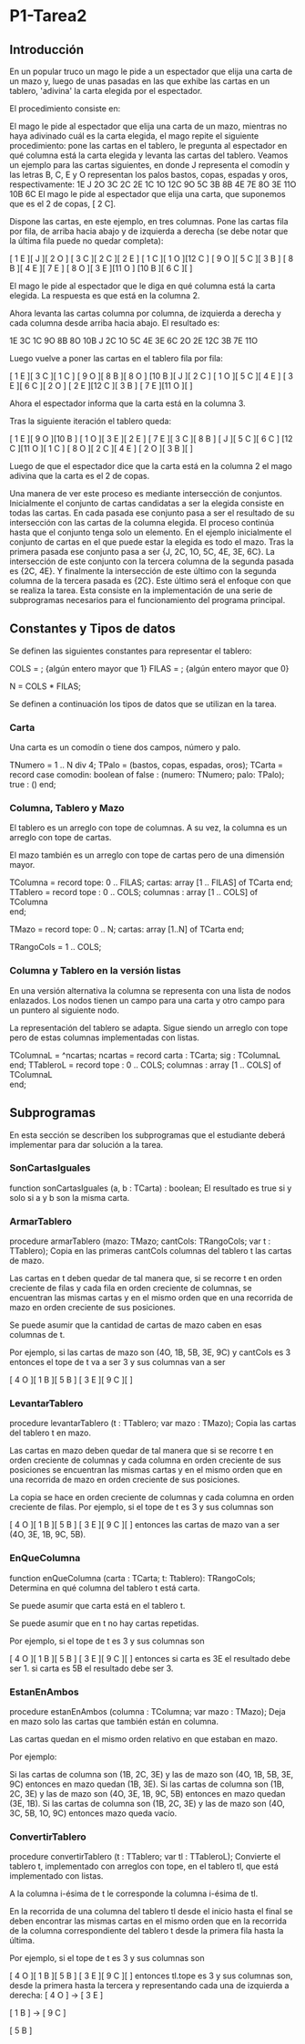 # P1-Tarea2
## Introducción

En un popular truco un mago le pide a un espectador que elija una carta de un mazo y, luego de unas pasadas en las que exhibe las cartas en un tablero, 'adivina' la carta elegida por el espectador.

El procedimiento consiste en: 

El mago le pide al espectador que elija una carta de un mazo,
mientras no haya adivinado cuál es la carta elegida, el mago repite el siguiente procedimiento: pone las cartas en el tablero, le pregunta al espectador en qué columna está la carta elegida y levanta las cartas del tablero.
Veamos un ejemplo para las cartas siguientes, en donde J representa el comodín y las letras B, C, E  y O representan los palos bastos, copas, espadas y oros, respectivamente:
1E J 2O  3C 2C 2E  1C 1O 12C  9O 5C 3B  8B 4E 7E  8O 3E 11O  10B 6C
El mago le pide al espectador que elija una carta, que suponemos que es el 2 de copas, [ 2 C].

Dispone las cartas, en este ejemplo, en tres columnas. Pone las cartas fila por fila, de arriba hacia abajo y de izquierda a derecha (se debe notar que la última fila puede no quedar completa):

[ 1 E ][  J  ][ 2 O ]
[ 3 C ][ 2 C ][ 2 E ]
[ 1 C ][ 1 O ][12 C ]
[ 9 O ][ 5 C ][ 3 B ]
[ 8 B ][ 4 E ][ 7 E ]
[ 8 O ][ 3 E ][11 O ]
[10 B ][ 6 C ][     ]



El mago le pide al espectador que le diga en qué columna está la carta elegida. La respuesta es que está en la columna 2.

Ahora levanta las cartas columna por columna, de izquierda a derecha y cada columna desde arriba hacia abajo. El resultado es:  

1E 3C 1C 9O 8B 8O 10B J 2C 1O 5C 4E 3E 6C 2O 2E 12C 3B 7E 11O

Luego vuelve a poner las cartas en el tablero fila por fila:

[ 1 E ][ 3 C ][ 1 C ]
[ 9 O ][ 8 B ][ 8 O ]
[10 B ][  J  ][ 2 C ]
[ 1 O ][ 5 C ][ 4 E ]
[ 3 E ][ 6 C ][ 2 O ]
[ 2 E ][12 C ][ 3 B ]
[ 7 E ][11 O ][     ]

Ahora el espectador informa que la carta está en la columna 3.

Tras la siguiente iteración el tablero queda:

[ 1 E ][ 9 O ][10 B ]
[ 1 O ][ 3 E ][ 2 E ]
[ 7 E ][ 3 C ][ 8 B ]
[  J  ][ 5 C ][ 6 C ]
[12 C ][11 O ][ 1 C ]
[ 8 O ][ 2 C ][ 4 E ]
[ 2 O ][ 3 B ][     ]

Luego de que el espectador dice que la carta está en la columna 2 el mago adivina que la carta es el 2 de copas.

Una manera de ver este proceso es mediante intersección de conjuntos. Inicialmente el conjunto de cartas candidatas a ser la elegida consiste en todas las cartas. En cada pasada ese conjunto pasa a ser el resultado de su intersección con las cartas de la columna elegida. El proceso continúa hasta que el conjunto tenga solo un elemento. En el ejemplo inicialmente el conjunto de cartas en el que puede estar la elegida es todo el mazo. Tras la primera pasada ese conjunto pasa a ser  {J, 2C, 1O, 5C, 4E, 3E, 6C}. La intersección de este conjunto con la tercera columna de la segunda pasada es {2C, 4E}. Y finalmente la intersección de este último con la segunda columna de la tercera pasada es {2C}. 
Este último será el enfoque con que se realiza la tarea. Esta consiste en la implementación de una serie de subprogramas necesarios para el funcionamiento del programa principal.

## Constantes y Tipos de datos

Se definen las siguientes constantes para representar el tablero:

  COLS = ; {algún entero mayor que 1}
  FILAS = ; {algún entero mayor que 0}

  N =  COLS * FILAS;

Se definen a continuación los tipos de datos que se utilizan en la tarea.

### Carta
Una carta es un comodín o tiene dos campos, número y palo.

  TNumero = 1 .. N div 4;
  TPalo = (bastos, copas, espadas, oros);
  TCarta = record 
    case comodin: boolean of
      false : (numero: TNumero; palo: TPalo);
      true : ()
  end;

### Columna, Tablero y Mazo
El tablero es un arreglo con tope de columnas. A su vez, la columna es un arreglo con tope de cartas.

El mazo también es un arreglo con tope de cartas pero de una dimensión mayor.



  TColumna = record
    tope: 0 .. FILAS;
    cartas: array [1 .. FILAS] of TCarta
  end;  
  TTablero = record
    tope : 0 .. COLS;
    columnas : array [1 .. COLS] of TColumna  
  end;

  TMazo = record
    tope: 0 .. N;
    cartas: array [1..N] of TCarta
  end;

  TRangoCols = 1 .. COLS;

### Columna y Tablero en la versión listas
En una versión alternativa la columna se representa con una lista de nodos enlazados. Los nodos tienen un campo para una carta y otro campo para un puntero al siguiente nodo.

La representación del tablero se adapta. Sigue siendo un arreglo con tope pero de estas columnas implementadas con listas.

  TColumnaL = ^ncartas;
  ncartas = record
    carta : TCarta;
    sig : TColumnaL
  end;
  TTableroL = record
    tope : 0 .. COLS;
    columnas : array [1 .. COLS] of TColumnaL  
  end;

## Subprogramas
En esta sección se describen los subprogramas que el estudiante deberá implementar para dar solución a la tarea.




### SonCartasIguales

function sonCartasIguales (a, b : TCarta) : boolean;
El resultado es true si y solo si a y b son la misma carta.



### ArmarTablero

procedure armarTablero (mazo: TMazo; cantCols: TRangoCols; var t : TTablero);
Copia en las primeras cantCols columnas del tablero t las cartas de mazo.

Las cartas en t deben quedar de tal manera que, si se recorre t en orden creciente de filas y cada fila en orden creciente de columnas, se encuentran las mismas cartas y en el mismo orden que en una recorrida de mazo en orden creciente de sus posiciones.

Se puede asumir que la cantidad de cartas de mazo caben en esas columnas de t.


Por ejemplo, si las cartas de mazo son (4O, 1B, 5B, 3E, 9C) y cantCols es 3 entonces el tope de t va a ser 3 y sus columnas van a ser


[ 4 O ][ 1 B ][ 5 B ]
[ 3 E ][ 9 C ][     ]


### LevantarTablero

procedure levantarTablero (t : TTablero; var mazo : TMazo);
Copia las cartas del tablero t en mazo.

Las cartas en mazo deben quedar de tal manera que si se recorre t en orden creciente de columnas y cada columna en orden creciente de sus posiciones se encuentran las mismas cartas y en el mismo orden que en una recorrida de mazo en orden creciente de sus posiciones.

La copia se hace en orden creciente de columnas y cada columna en orden creciente de filas.
Por ejemplo, si el tope de t es 3 y sus columnas son

[ 4 O ][ 1 B ][ 5 B ]
[ 3 E ][ 9 C ][     ]
entonces las cartas de mazo van a ser (4O, 3E, 1B, 9C, 5B).




### EnQueColumna

function enQueColumna (carta : TCarta; t: Ttablero): TRangoCols;
Determina en qué columna del tablero t está carta.

Se puede asumir que carta está en el tablero t.

Se puede asumir que en t no hay cartas repetidas.

Por ejemplo, si el tope de t es 3 y sus columnas son

[ 4 O ][ 1 B ][ 5 B ]
[ 3 E ][ 9 C ][     ]
entonces
si carta es 3E el resultado debe ser 1.
si carta es 5B el resultado debe ser 3.

### EstanEnAmbos
procedure estanEnAmbos (columna : TColumna; var mazo : TMazo);
Deja en mazo solo las cartas que también están en columna.

Las cartas quedan en el mismo orden relativo en que estaban en mazo.

Por ejemplo:

Si las cartas de columna son (1B, 2C, 3E) y las de mazo son (4O, 1B, 5B, 3E, 9C) entonces en mazo quedan (1B, 3E).
Si las cartas de columna son (1B, 2C, 3E) y las de mazo son (4O, 3E, 1B, 9C, 5B) entonces en mazo quedan (3E, 1B).
Si las cartas de columna son (1B, 2C, 3E) y las de mazo son (4O, 3C, 5B, 1O, 9C) entonces mazo queda vacío.

### ConvertirTablero
procedure convertirTablero (t : TTablero; var tl : TTableroL);
Convierte el tablero t, implementado con arreglos con tope, en el tablero tl, que está implementado con listas.

A la columna i-ésima de t le corresponde la columna i-ésima de tl.

En la recorrida de una columna del tablero tl desde el inicio hasta el final se deben encontrar las mismas cartas en el mismo orden que en la recorrida de la columna correspondiente del tablero t desde la primera fila hasta la última.

Por ejemplo, si el tope de t es 3 y sus columnas son

[ 4 O ][ 1 B ][ 5 B ]
[ 3 E ][ 9 C ][     ]
entonces tl.tope es 3 y sus columnas son, desde la primera hasta la tercera y representando cada una de izquierda a derecha:
 [ 4 O ] → [ 3 E ]

 [ 1 B ] → [ 9 C ]

 [ 5 B ] 